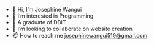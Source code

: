 - 👋 Hi, I’m Josephine Wangui
- 👀 I’m interested in Programming
- 🌱 A graduate of DBIT
- 💞️ I’m looking to collaborate on website creation
- 📫 How to reach me josephinewangui519@gmail.com

<!---
JossyLisah/JossyLisah is a ✨ special ✨ repository because its `README.md` (this file) appears on your GitHub profile.
You can click the Preview link to take a look at your changes.
--->
